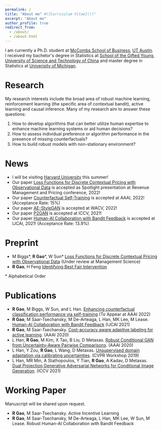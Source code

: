 ```yaml
---
permalink: /
title: "About me" #([Curriculum Vitae]())"
excerpt: "About me"
author_profile: true
redirect_from: 
  - /about/
  - /about.html
---
```

I am currently a Ph.D. student at [McCombs School of Business](https://www.mccombs.utexas.edu/), [UT Austin](https://www.utexas.edu/). <br>
I received my bachelor's degree in Statistics at [School of the Gifted Young](https://en.scgy.ustc.edu.cn/), [University of Science and Technology of China](https://en.ustc.edu.cn/) and master degree in Statistics at [Univerisity of Michigan](https://umich.edu/).

# Research
My research interests include the broad area of robust machine learning, reinforcement learning (the specific area of contextual bandit), active learning and causal inference. Many of my research aim to answer these questions:

1. How to develop algorithms that can better utilize human expertise to enhance machine learning systems or aid human decisions?
3. How to assess individual preference or algorithm performance in the presence of missing counterfactuals?
4. How to build robust models with non-stationary environment?

# News 
* I will be visiting [Harvard University](https://www.hbs.edu/Pages/default.aspx) this summer! 
* Our paper [Loss Functions for Discrete Contextual Pricing with Observational Data](https://arxiv.org/abs/2111.09933) is accepted as Spotlight presentation at Revenue Management and Pricing conference, 2022!
* Our paper [Counterfactual Self-Training](https://arxiv.org/abs/2112.04461) is accepted at AAAI, 2022! (Acceptance Rate: 15%)
* Our paper [AE-StyleGAN](https://arxiv.org/abs/2110.08718) is accepted at WACV, 2022!
* Our paper [P2GAN](https://arxiv.org/abs/2108.09016) is accepted at ICCV, 2021!
* Our paper [Human-AI Collaboration with Bandit Feedback](https://arxiv.org/abs/2105.10614) is accepted at IJCAI, 2021! (Acceptance Rate: 13.9%)

# Preprint 
* M Biggs*, **R Gao**\*, W Sun\* [Loss Functions for Discrete Contextual Pricing with Observational Data](https://arxiv.org/abs/2111.09933) (Under review at Management Science)
* **R Gao**, H Feng [Identifying Best Fair Intervention](https://arxiv.org/abs/2111.04272)

\* Alphabetical Order

# Publications
* **R Gao**, M Biggs, W Sun, and L Han. [Enhancing counterfactual classification performance via self-training](https://arxiv.org/abs/2112.04461) (To Appear at AAAI 2022)
* **R Gao**, M Saar-Tsechansky, M De-Arteaga, L Han, MK Lee, M Lease. [Human-AI Collaboration with Bandit Feedback](https://arxiv.org/abs/2105.10614) (IJCAI 2021)
* **R Gao**, M Saar-Tsechansky. [Cost-accuracy aware adaptive labeling for active learning](https://ojs.aaai.org/index.php/AAAI/article/view/5640). (AAAI 2020)
* L Han, **R Gao**, M Kim, X Tao, B Liu, D Metaxas. [Robust Conditional GAN from Uncertainty-Aware Pairwise Comparisons](https://ojs.aaai.org/index.php/AAAI/article/view/6723). (AAAI 2020)
* L Han, Y Zou, **R Gao**, L Wang, D Metaxas. [Unsupervised domain adaptation via calibrating uncertainties](https://openaccess.thecvf.com/content_CVPRW_2019/papers/Uncertainty%20and%20Robustness%20in%20Deep%20Visual%20Learning/Han_Unsupervised_Domain_Adaptation_via_Calibrating_Uncertainties_CVPRW_2019_paper.pdf). (CVPR Workshop 2019)
* L Han, MR Min, A Stathopoulos, Y Tian, **R Gao**, A Kadav, D Metaxas. [Dual Projection Generative Adversarial Networks for Conditional Image Generation](https://arxiv.org/abs/2108.09016). (ICCV 2021)

# Working Paper 

Manuscript will be shared upon request.
* **R Gao**, M Saar-Tsechansky. Active Incentive Learning 
* **R Gao**, M Saar-Tsechansky, M De-Arteaga, L Han, MK Lee, W Sun, M Lease. Robust Human-AI Collaboration with Bandit Feedback

<!---Activity and Service--->
<!---Experience--->
